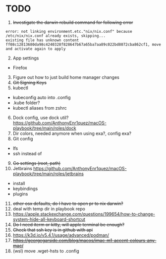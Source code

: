 # TODO

1. ~~Investigate the darwin rebuild command for following error~~
```
error: not linking environment.etc."nix/nix.conf" because /etc/nix/nix.conf already exists, skipping...
existing file has unknown content ff08c12813680da98c4240328f828647b67a65ba7aa89c022bd8072cba862cf1, move and activate again to apply
```
2. App settings
  - Firefox

3. Figure out how to just build home manager changes
4. ~~Git Signing Keys~~
5. kubectl
  - kubeconfig auto into .config
  - .kube folder?
  - kubectl aliases from zshrc

6. Dock config, use dock util? https://github.com/AnthonyEnr1quez/macOS-playbook/tree/main/roles/dock
7. Dir colors, needed anymore when using exa?, config exa?
8. Git config
  - lfs
  - ssh instead of
9. ~~Go settings (root, path)~~
10. Jetbrains https://github.com/AnthonyEnr1quez/macOS-playbook/tree/main/roles/jetbrains
  - install
  - keybindings
  - plugins
  
11. ~~other osx defaults, do I have to open pr to nix darwin?~~
12. deal with temp dir in playbook repo
13. https://apple.stackexchange.com/questions/199654/how-to-change-system-hide-all-keyboard-shortcut
14. ~~Do I need iterm or kitty, will apple terminal be enough?~~
15. ~~Check that ssh key is in github with api~~
16. https://k3d.io/v5.4.1/usage/advanced/podman/
17. ~~https://georgegarside.com/blog/macos/imac-m1-accent-colours-any-mac/~~
18. (wsl) move .wget-hsts to .config